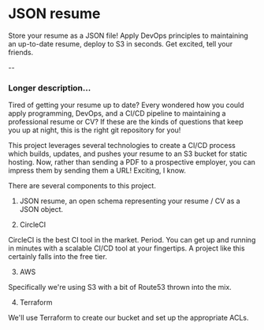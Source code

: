 # JSON resume

Store your resume as a JSON file! Apply DevOps principles to maintaining an up-to-date resume, deploy to S3 in seconds. Get excited, tell your friends.

--
[![<aedifex>](https://circleci.com/github/aedifex/JSON_Resume.svg?style=svg)](https://app.circleci.com/pipelines/gh/aedifex/JSON_Resume?filter=all)


### Longer description...

Tired of getting your resume up to date? Every wondered how you could apply programming, DevOps, and a CI/CD pipeline to maintaining a professional resume or CV? If these are the kinds of questions that keep you up at night, this is the right git repository for you!

This project leverages several technologies to create a CI/CD process which builds, updates, and pushes your resume to an S3 bucket for static hosting. Now, rather than sending a PDF to a prospective employer, you can impress them by sending them a URL! Exciting, I know.

There are several components to this project.

1. JSON resume, an open schema representing your resume / CV as a JSON object.

2. CircleCI

CircleCI is the best CI tool in the market. Period. You can get up and running in minutes with a scalable CI/CD tool at your fingertips. A project like this certainly falls into the free tier.


3. AWS

Specifically we're using S3 with a bit of Route53 thrown into the mix.

4. Terraform

We'll use Terraform to create our bucket and set up the appropriate ACLs.
